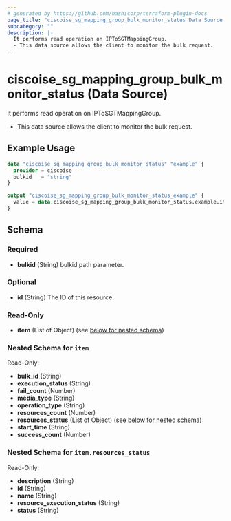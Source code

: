 ```yaml
---
# generated by https://github.com/hashicorp/terraform-plugin-docs
page_title: "ciscoise_sg_mapping_group_bulk_monitor_status Data Source - terraform-provider-ciscoise"
subcategory: ""
description: |-
  It performs read operation on IPToSGTMappingGroup.
  - This data source allows the client to monitor the bulk request.
---
```


# ciscoise_sg_mapping_group_bulk_monitor_status (Data Source)

It performs read operation on IPToSGTMappingGroup.

- This data source allows the client to monitor the bulk request.

## Example Usage

```terraform
data "ciscoise_sg_mapping_group_bulk_monitor_status" "example" {
  provider = ciscoise
  bulkid   = "string"
}

output "ciscoise_sg_mapping_group_bulk_monitor_status_example" {
  value = data.ciscoise_sg_mapping_group_bulk_monitor_status.example.item
}
```

<!-- schema generated by tfplugindocs -->
## Schema

### Required

- **bulkid** (String) bulkid path parameter.

### Optional

- **id** (String) The ID of this resource.

### Read-Only

- **item** (List of Object) (see [below for nested schema](#nestedatt--item))

<a id="nestedatt--item"></a>
### Nested Schema for `item`

Read-Only:

- **bulk_id** (String)
- **execution_status** (String)
- **fail_count** (Number)
- **media_type** (String)
- **operation_type** (String)
- **resources_count** (Number)
- **resources_status** (List of Object) (see [below for nested schema](#nestedobjatt--item--resources_status))
- **start_time** (String)
- **success_count** (Number)

<a id="nestedobjatt--item--resources_status"></a>
### Nested Schema for `item.resources_status`

Read-Only:

- **description** (String)
- **id** (String)
- **name** (String)
- **resource_execution_status** (String)
- **status** (String)


